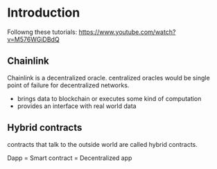 # Introduction
Followng these tutorials: https://www.youtube.com/watch?v=M576WGiDBdQ

## Chainlink
Chainlink is a decentralized oracle. centralized oracles would be single point of failure for decentralized networks.
- brings data to blockchain or executes some kind of computation
- provides an interface with real world data

## Hybrid contracts
contracts that talk to the outside world are called hybrid contracts.

Dapp = Smart contract = Decentralized app
